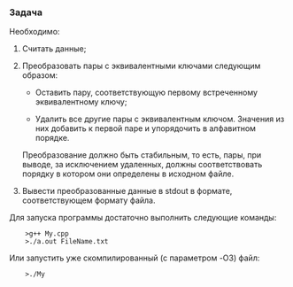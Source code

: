 ### Задача

Необходимо:

1. Считать данные;

2. Преобразовать пары с эквивалентными ключами следующим образом:
    - Оставить пару, соответствующую первому встреченному эквивалентному ключу;
  
    - Удалить все другие пары с эквивалентным ключом. Значения из них добавить к первой паре и упорядочить в алфавитном порядке.

    Преобразование должно быть стабильным, то есть, пары, при выводе, за исключением удаленных, должны соответствовать порядку в котором они определены в исходном файле.

3. Вывести преобразованные данные в stdout в формате, соответствующем формату файла.

Для запуска программы достаточно выполнить следующие команды:

        >g++ My.cpp
        >./a.out FileName.txt

Или запустить уже скомпилированный (с параметром -O3) файл:

        >./My
